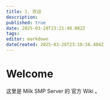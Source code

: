 ```yaml
---
title: 1. 欢迎
description: 
published: true
date: 2025-03-28T23:21:48.082Z
tags: 
editor: markdown
dateCreated: 2025-03-28T23:10:56.404Z
---
```


# Welcome
这里是 Milk SMP Server 的 官方 Wiki 。